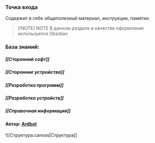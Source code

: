 ### Точка входа

Содержит в себе общеполезный материал, инструкции, памятки.

> [!NOTE] NOTE
> В данном разделе в качестве оформления используется Obsidian
### База знаний:

##### [[Сторонний софт]]
##### [[Сторонние устройства]]
##### [[Разработка программ]]
##### [[Разработка устройств]]
##### [[Справочная информация]]

#### Автор: [Ardbot](https://github.com/Ardbot)

![[Структура.canvas|Структура]]
